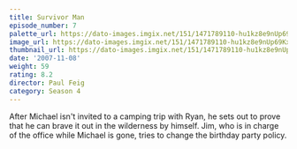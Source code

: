 ```yaml
---
title: Survivor Man
episode_number: 7
palette_url: https://dato-images.imgix.net/151/1471789110-hu1kz8e9nUp69Kxgm6M6ItUJJFq.jpg?ixlib=rb-1.1.0&ch=DPR%2CWidth&auto=enhance&palette=json
image_url: https://dato-images.imgix.net/151/1471789110-hu1kz8e9nUp69Kxgm6M6ItUJJFq.jpg?ixlib=rb-1.1.0&ch=DPR%2CWidth&auto=compress%2Cformat&w=500
thumbnail_url: https://dato-images.imgix.net/151/1471789110-hu1kz8e9nUp69Kxgm6M6ItUJJFq.jpg?ixlib=rb-1.1.0&ch=DPR%2CWidth&auto=enhance&w=500&h=280&fit=crop&fm=jpg
date: '2007-11-08'
weight: 59
rating: 8.2
director: Paul Feig
category: Season 4
---
```


After Michael isn't invited to a camping trip with Ryan, he sets out to prove that he can brave it out in the wilderness by himself. Jim, who is in charge of the office while Michael is gone, tries to change the birthday party policy.
